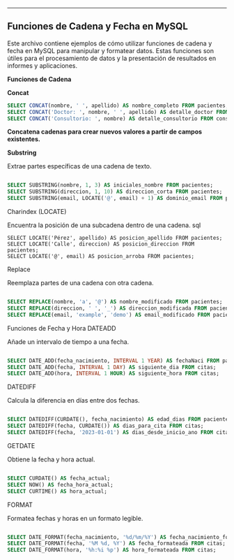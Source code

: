 
---

## Funciones de Cadena y Fecha en MySQL

Este archivo contiene ejemplos de cómo utilizar funciones de cadena y fecha en MySQL para manipular y formatear datos.
Estas funciones son útiles para el procesamiento de datos y la presentación de resultados en informes y aplicaciones.

**Funciones de Cadena**

**Concat**

```sql
SELECT CONCAT(nombre, ' ', apellido) AS nombre_completo FROM pacientes;
SELECT CONCAT('Doctor: ', nombre, ' ', apellido) AS detalle_doctor FROM doctores;
SELECT CONCAT('Consultorio: ', nombre) AS detalle_consultorio FROM consultorios;
```
**Concatena cadenas para crear nuevos valores a partir de campos existentes.**

**Substring**

Extrae partes específicas de una cadena de texto.
```sql

SELECT SUBSTRING(nombre, 1, 3) AS iniciales_nombre FROM pacientes;
SELECT SUBSTRING(direccion, 1, 10) AS direccion_corta FROM pacientes;
SELECT SUBSTRING(email, LOCATE('@', email) + 1) AS dominio_email FROM pacientes;

```
Charindex (LOCATE)

Encuentra la posición de una subcadena dentro de una cadena.
sql
```
SELECT LOCATE('Pérez', apellido) AS posicion_apellido FROM pacientes;
SELECT LOCATE('Calle', direccion) AS posicion_direccion FROM pacientes;
SELECT LOCATE('@', email) AS posicion_arroba FROM pacientes;

```
Replace

Reemplaza partes de una cadena con otra cadena.
```sql

SELECT REPLACE(nombre, 'a', '@') AS nombre_modificado FROM pacientes;
SELECT REPLACE(direccion, ' ', '_') AS direccion_modificada FROM pacientes;
SELECT REPLACE(email, 'example', 'demo') AS email_modificado FROM pacientes;
```

Funciones de Fecha y Hora
DATEADD

Añade un intervalo de tiempo a una fecha.
```sql

SELECT DATE_ADD(fecha_nacimiento, INTERVAL 1 YEAR) AS fechaNaci FROM pacientes;
SELECT DATE_ADD(fecha, INTERVAL 1 DAY) AS siguiente_dia FROM citas;
SELECT DATE_ADD(hora, INTERVAL 1 HOUR) AS siguiente_hora FROM citas;

```
DATEDIFF

Calcula la diferencia en días entre dos fechas.
```sql

SELECT DATEDIFF(CURDATE(), fecha_nacimiento) AS edad_dias FROM pacientes;
SELECT DATEDIFF(fecha, CURDATE()) AS dias_para_cita FROM citas;
SELECT DATEDIFF(fecha, '2023-01-01') AS dias_desde_inicio_ano FROM citas;

```
GETDATE

Obtiene la fecha y hora actual.
```sql

SELECT CURDATE() AS fecha_actual;
SELECT NOW() AS fecha_hora_actual;
SELECT CURTIME() AS hora_actual;

```
FORMAT

Formatea fechas y horas en un formato legible.
```sql

SELECT DATE_FORMAT(fecha_nacimiento, '%d/%m/%Y') AS fecha_nacimiento_formateada FROM pacientes;
SELECT DATE_FORMAT(fecha, '%M %d, %Y') AS fecha_formateada FROM citas;
SELECT DATE_FORMAT(hora, '%h:%i %p') AS hora_formateada FROM citas;

```
